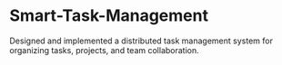 # Smart-Task-Management
 Designed and implemented a distributed task management  system for organizing tasks, projects, and team  collaboration.
